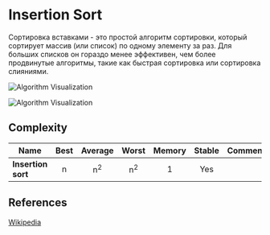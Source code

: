 # Insertion Sort

Сортировка вставками - это простой алгоритм сортировки, который сортирует 
массив (или список) по одному элементу за раз.
Для больших списков он гораздо менее эффективен, чем более
продвинутые алгоритмы, такие как быстрая сортировка или сортировка
слияниями. 

![Algorithm Visualization](https://upload.wikimedia.org/wikipedia/commons/4/42/Insertion_sort.gif)

![Algorithm Visualization](https://upload.wikimedia.org/wikipedia/commons/0/0f/Insertion-sort-example-300px.gif)

## Complexity

| Name                  | Best            | Average             | Worst               | Memory    | Stable    | Comments  |
| --------------------- | :-------------: | :-----------------: | :-----------------: | :-------: | :-------: | :-------- |
| **Insertion sort**    | n               | n<sup>2</sup>       | n<sup>2</sup>       | 1         | Yes       |           |

## References

[Wikipedia](https://en.wikipedia.org/wiki/Insertion_sort)